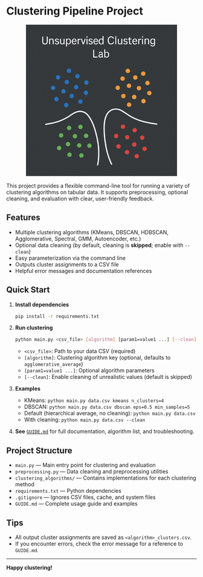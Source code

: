 # Clustering Pipeline Project

<p align="center">
  <img src="resources/cluster_image.png" alt="Cluster Image" width="400"/>
</p>

This project provides a flexible command-line tool for running a variety of clustering algorithms on tabular data. It supports preprocessing, optional cleaning, and evaluation with clear, user-friendly feedback.

## Features
- Multiple clustering algorithms (KMeans, DBSCAN, HDBSCAN, Agglomerative, Spectral, GMM, Autoencoder, etc.)
- Optional data cleaning (by default, cleaning is **skipped**; enable with `--clean`)
- Easy parameterization via the command line
- Outputs cluster assignments to a CSV file
- Helpful error messages and documentation references

## Quick Start
1. **Install dependencies**
   ```bash
   pip install -r requirements.txt
   ```
2. **Run clustering**
   ```bash
   python main.py <csv_file> [algorithm] [param1=value1 ...] [--clean]
   ```
   - `<csv_file>`: Path to your data CSV (required)
   - `[algorithm]`: Clustering algorithm key (optional, defaults to `agglomerative_average`)
   - `[param1=value1 ...]`: Optional algorithm parameters
   - `[--clean]`: Enable cleaning of unrealistic values (default is skipped)

3. **Examples**
   - KMeans: `python main.py data.csv kmeans n_clusters=4`
   - DBSCAN: `python main.py data.csv dbscan eps=0.5 min_samples=5`
   - Default (hierarchical average, no cleaning): `python main.py data.csv`
   - With cleaning: `python main.py data.csv --clean`

4. **See** [`GUIDE.md`](./GUIDE.md) for full documentation, algorithm list, and troubleshooting.

## Project Structure
- `main.py` — Main entry point for clustering and evaluation
- `preprocessing.py` — Data cleaning and preprocessing utilities
- `clustering_algorithms/` — Contains implementations for each clustering method
- `requirements.txt` — Python dependencies
- `.gitignore` — Ignores CSV files, cache, and system files
- `GUIDE.md` — Complete usage guide and examples

## Tips
- All output cluster assignments are saved as `<algorithm>_clusters.csv`.
- If you encounter errors, check the error message for a reference to `GUIDE.md`.

---

**Happy clustering!**
